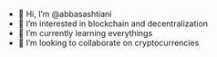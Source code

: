 - 👋 Hi, I’m @abbasashtiani
- 👀 I’m interested in blockchain and decentralization
- 🌱 I’m currently learning everythings
- 💞️ I’m looking to collaborate on cryptocurrencies

<!---
abbasashtiani/abbasashtiani is a ✨ special ✨ repository because its `README.md` (this file) appears on your GitHub profile.
You can click the Preview link to take a look at your changes.
--->
